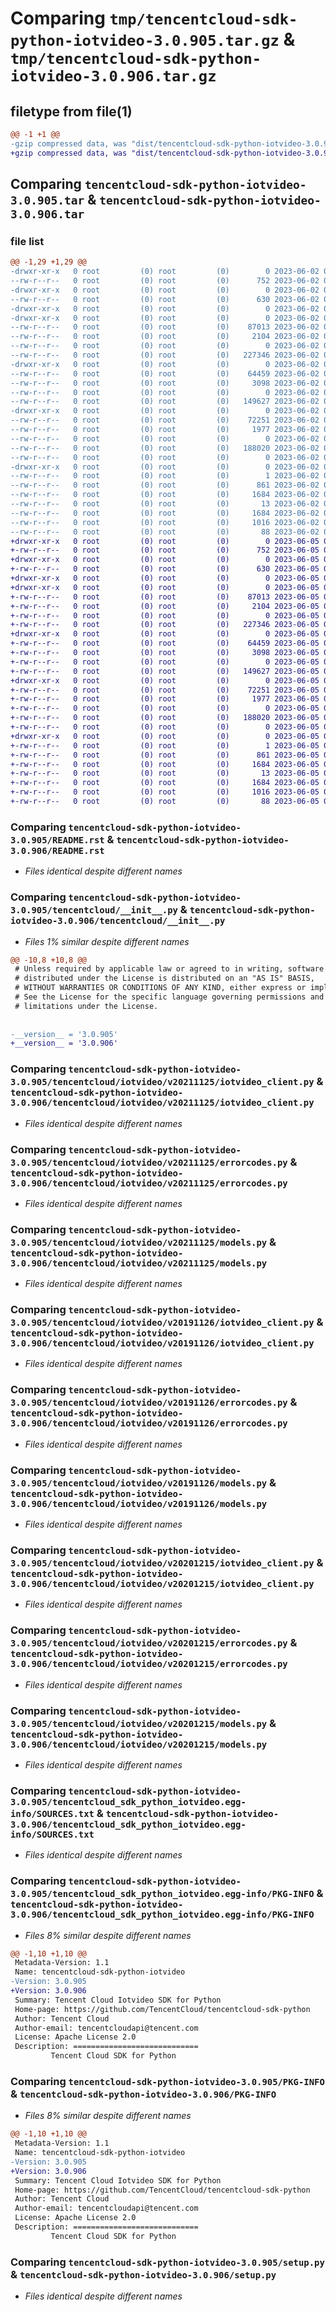 # Comparing `tmp/tencentcloud-sdk-python-iotvideo-3.0.905.tar.gz` & `tmp/tencentcloud-sdk-python-iotvideo-3.0.906.tar.gz`

## filetype from file(1)

```diff
@@ -1 +1 @@
-gzip compressed data, was "dist/tencentcloud-sdk-python-iotvideo-3.0.905.tar", last modified: Fri Jun  2 00:31:29 2023, max compression
+gzip compressed data, was "dist/tencentcloud-sdk-python-iotvideo-3.0.906.tar", last modified: Mon Jun  5 00:36:51 2023, max compression
```

## Comparing `tencentcloud-sdk-python-iotvideo-3.0.905.tar` & `tencentcloud-sdk-python-iotvideo-3.0.906.tar`

### file list

```diff
@@ -1,29 +1,29 @@
-drwxr-xr-x   0 root         (0) root         (0)        0 2023-06-02 00:31:29.000000 tencentcloud-sdk-python-iotvideo-3.0.905/
--rw-r--r--   0 root         (0) root         (0)      752 2023-06-02 00:31:29.000000 tencentcloud-sdk-python-iotvideo-3.0.905/README.rst
-drwxr-xr-x   0 root         (0) root         (0)        0 2023-06-02 00:31:29.000000 tencentcloud-sdk-python-iotvideo-3.0.905/tencentcloud/
--rw-r--r--   0 root         (0) root         (0)      630 2023-06-02 00:31:29.000000 tencentcloud-sdk-python-iotvideo-3.0.905/tencentcloud/__init__.py
-drwxr-xr-x   0 root         (0) root         (0)        0 2023-06-02 00:31:29.000000 tencentcloud-sdk-python-iotvideo-3.0.905/tencentcloud/iotvideo/
-drwxr-xr-x   0 root         (0) root         (0)        0 2023-06-02 00:31:29.000000 tencentcloud-sdk-python-iotvideo-3.0.905/tencentcloud/iotvideo/v20211125/
--rw-r--r--   0 root         (0) root         (0)    87013 2023-06-02 00:31:29.000000 tencentcloud-sdk-python-iotvideo-3.0.905/tencentcloud/iotvideo/v20211125/iotvideo_client.py
--rw-r--r--   0 root         (0) root         (0)     2104 2023-06-02 00:31:29.000000 tencentcloud-sdk-python-iotvideo-3.0.905/tencentcloud/iotvideo/v20211125/errorcodes.py
--rw-r--r--   0 root         (0) root         (0)        0 2023-06-02 00:31:29.000000 tencentcloud-sdk-python-iotvideo-3.0.905/tencentcloud/iotvideo/v20211125/__init__.py
--rw-r--r--   0 root         (0) root         (0)   227346 2023-06-02 00:31:29.000000 tencentcloud-sdk-python-iotvideo-3.0.905/tencentcloud/iotvideo/v20211125/models.py
-drwxr-xr-x   0 root         (0) root         (0)        0 2023-06-02 00:31:29.000000 tencentcloud-sdk-python-iotvideo-3.0.905/tencentcloud/iotvideo/v20191126/
--rw-r--r--   0 root         (0) root         (0)    64459 2023-06-02 00:31:29.000000 tencentcloud-sdk-python-iotvideo-3.0.905/tencentcloud/iotvideo/v20191126/iotvideo_client.py
--rw-r--r--   0 root         (0) root         (0)     3098 2023-06-02 00:31:29.000000 tencentcloud-sdk-python-iotvideo-3.0.905/tencentcloud/iotvideo/v20191126/errorcodes.py
--rw-r--r--   0 root         (0) root         (0)        0 2023-06-02 00:31:29.000000 tencentcloud-sdk-python-iotvideo-3.0.905/tencentcloud/iotvideo/v20191126/__init__.py
--rw-r--r--   0 root         (0) root         (0)   149627 2023-06-02 00:31:29.000000 tencentcloud-sdk-python-iotvideo-3.0.905/tencentcloud/iotvideo/v20191126/models.py
-drwxr-xr-x   0 root         (0) root         (0)        0 2023-06-02 00:31:29.000000 tencentcloud-sdk-python-iotvideo-3.0.905/tencentcloud/iotvideo/v20201215/
--rw-r--r--   0 root         (0) root         (0)    72251 2023-06-02 00:31:29.000000 tencentcloud-sdk-python-iotvideo-3.0.905/tencentcloud/iotvideo/v20201215/iotvideo_client.py
--rw-r--r--   0 root         (0) root         (0)     1977 2023-06-02 00:31:29.000000 tencentcloud-sdk-python-iotvideo-3.0.905/tencentcloud/iotvideo/v20201215/errorcodes.py
--rw-r--r--   0 root         (0) root         (0)        0 2023-06-02 00:31:29.000000 tencentcloud-sdk-python-iotvideo-3.0.905/tencentcloud/iotvideo/v20201215/__init__.py
--rw-r--r--   0 root         (0) root         (0)   188020 2023-06-02 00:31:29.000000 tencentcloud-sdk-python-iotvideo-3.0.905/tencentcloud/iotvideo/v20201215/models.py
--rw-r--r--   0 root         (0) root         (0)        0 2023-06-02 00:31:29.000000 tencentcloud-sdk-python-iotvideo-3.0.905/tencentcloud/iotvideo/__init__.py
-drwxr-xr-x   0 root         (0) root         (0)        0 2023-06-02 00:31:29.000000 tencentcloud-sdk-python-iotvideo-3.0.905/tencentcloud_sdk_python_iotvideo.egg-info/
--rw-r--r--   0 root         (0) root         (0)        1 2023-06-02 00:31:29.000000 tencentcloud-sdk-python-iotvideo-3.0.905/tencentcloud_sdk_python_iotvideo.egg-info/dependency_links.txt
--rw-r--r--   0 root         (0) root         (0)      861 2023-06-02 00:31:29.000000 tencentcloud-sdk-python-iotvideo-3.0.905/tencentcloud_sdk_python_iotvideo.egg-info/SOURCES.txt
--rw-r--r--   0 root         (0) root         (0)     1684 2023-06-02 00:31:29.000000 tencentcloud-sdk-python-iotvideo-3.0.905/tencentcloud_sdk_python_iotvideo.egg-info/PKG-INFO
--rw-r--r--   0 root         (0) root         (0)       13 2023-06-02 00:31:29.000000 tencentcloud-sdk-python-iotvideo-3.0.905/tencentcloud_sdk_python_iotvideo.egg-info/top_level.txt
--rw-r--r--   0 root         (0) root         (0)     1684 2023-06-02 00:31:29.000000 tencentcloud-sdk-python-iotvideo-3.0.905/PKG-INFO
--rw-r--r--   0 root         (0) root         (0)     1016 2023-06-02 00:31:29.000000 tencentcloud-sdk-python-iotvideo-3.0.905/setup.py
--rw-r--r--   0 root         (0) root         (0)       88 2023-06-02 00:31:29.000000 tencentcloud-sdk-python-iotvideo-3.0.905/setup.cfg
+drwxr-xr-x   0 root         (0) root         (0)        0 2023-06-05 00:36:51.000000 tencentcloud-sdk-python-iotvideo-3.0.906/
+-rw-r--r--   0 root         (0) root         (0)      752 2023-06-05 00:36:51.000000 tencentcloud-sdk-python-iotvideo-3.0.906/README.rst
+drwxr-xr-x   0 root         (0) root         (0)        0 2023-06-05 00:36:51.000000 tencentcloud-sdk-python-iotvideo-3.0.906/tencentcloud/
+-rw-r--r--   0 root         (0) root         (0)      630 2023-06-05 00:36:51.000000 tencentcloud-sdk-python-iotvideo-3.0.906/tencentcloud/__init__.py
+drwxr-xr-x   0 root         (0) root         (0)        0 2023-06-05 00:36:51.000000 tencentcloud-sdk-python-iotvideo-3.0.906/tencentcloud/iotvideo/
+drwxr-xr-x   0 root         (0) root         (0)        0 2023-06-05 00:36:51.000000 tencentcloud-sdk-python-iotvideo-3.0.906/tencentcloud/iotvideo/v20211125/
+-rw-r--r--   0 root         (0) root         (0)    87013 2023-06-05 00:36:51.000000 tencentcloud-sdk-python-iotvideo-3.0.906/tencentcloud/iotvideo/v20211125/iotvideo_client.py
+-rw-r--r--   0 root         (0) root         (0)     2104 2023-06-05 00:36:51.000000 tencentcloud-sdk-python-iotvideo-3.0.906/tencentcloud/iotvideo/v20211125/errorcodes.py
+-rw-r--r--   0 root         (0) root         (0)        0 2023-06-05 00:36:51.000000 tencentcloud-sdk-python-iotvideo-3.0.906/tencentcloud/iotvideo/v20211125/__init__.py
+-rw-r--r--   0 root         (0) root         (0)   227346 2023-06-05 00:36:51.000000 tencentcloud-sdk-python-iotvideo-3.0.906/tencentcloud/iotvideo/v20211125/models.py
+drwxr-xr-x   0 root         (0) root         (0)        0 2023-06-05 00:36:51.000000 tencentcloud-sdk-python-iotvideo-3.0.906/tencentcloud/iotvideo/v20191126/
+-rw-r--r--   0 root         (0) root         (0)    64459 2023-06-05 00:36:51.000000 tencentcloud-sdk-python-iotvideo-3.0.906/tencentcloud/iotvideo/v20191126/iotvideo_client.py
+-rw-r--r--   0 root         (0) root         (0)     3098 2023-06-05 00:36:51.000000 tencentcloud-sdk-python-iotvideo-3.0.906/tencentcloud/iotvideo/v20191126/errorcodes.py
+-rw-r--r--   0 root         (0) root         (0)        0 2023-06-05 00:36:51.000000 tencentcloud-sdk-python-iotvideo-3.0.906/tencentcloud/iotvideo/v20191126/__init__.py
+-rw-r--r--   0 root         (0) root         (0)   149627 2023-06-05 00:36:51.000000 tencentcloud-sdk-python-iotvideo-3.0.906/tencentcloud/iotvideo/v20191126/models.py
+drwxr-xr-x   0 root         (0) root         (0)        0 2023-06-05 00:36:51.000000 tencentcloud-sdk-python-iotvideo-3.0.906/tencentcloud/iotvideo/v20201215/
+-rw-r--r--   0 root         (0) root         (0)    72251 2023-06-05 00:36:51.000000 tencentcloud-sdk-python-iotvideo-3.0.906/tencentcloud/iotvideo/v20201215/iotvideo_client.py
+-rw-r--r--   0 root         (0) root         (0)     1977 2023-06-05 00:36:51.000000 tencentcloud-sdk-python-iotvideo-3.0.906/tencentcloud/iotvideo/v20201215/errorcodes.py
+-rw-r--r--   0 root         (0) root         (0)        0 2023-06-05 00:36:51.000000 tencentcloud-sdk-python-iotvideo-3.0.906/tencentcloud/iotvideo/v20201215/__init__.py
+-rw-r--r--   0 root         (0) root         (0)   188020 2023-06-05 00:36:51.000000 tencentcloud-sdk-python-iotvideo-3.0.906/tencentcloud/iotvideo/v20201215/models.py
+-rw-r--r--   0 root         (0) root         (0)        0 2023-06-05 00:36:51.000000 tencentcloud-sdk-python-iotvideo-3.0.906/tencentcloud/iotvideo/__init__.py
+drwxr-xr-x   0 root         (0) root         (0)        0 2023-06-05 00:36:51.000000 tencentcloud-sdk-python-iotvideo-3.0.906/tencentcloud_sdk_python_iotvideo.egg-info/
+-rw-r--r--   0 root         (0) root         (0)        1 2023-06-05 00:36:51.000000 tencentcloud-sdk-python-iotvideo-3.0.906/tencentcloud_sdk_python_iotvideo.egg-info/dependency_links.txt
+-rw-r--r--   0 root         (0) root         (0)      861 2023-06-05 00:36:51.000000 tencentcloud-sdk-python-iotvideo-3.0.906/tencentcloud_sdk_python_iotvideo.egg-info/SOURCES.txt
+-rw-r--r--   0 root         (0) root         (0)     1684 2023-06-05 00:36:51.000000 tencentcloud-sdk-python-iotvideo-3.0.906/tencentcloud_sdk_python_iotvideo.egg-info/PKG-INFO
+-rw-r--r--   0 root         (0) root         (0)       13 2023-06-05 00:36:51.000000 tencentcloud-sdk-python-iotvideo-3.0.906/tencentcloud_sdk_python_iotvideo.egg-info/top_level.txt
+-rw-r--r--   0 root         (0) root         (0)     1684 2023-06-05 00:36:51.000000 tencentcloud-sdk-python-iotvideo-3.0.906/PKG-INFO
+-rw-r--r--   0 root         (0) root         (0)     1016 2023-06-05 00:36:51.000000 tencentcloud-sdk-python-iotvideo-3.0.906/setup.py
+-rw-r--r--   0 root         (0) root         (0)       88 2023-06-05 00:36:51.000000 tencentcloud-sdk-python-iotvideo-3.0.906/setup.cfg
```

### Comparing `tencentcloud-sdk-python-iotvideo-3.0.905/README.rst` & `tencentcloud-sdk-python-iotvideo-3.0.906/README.rst`

 * *Files identical despite different names*

### Comparing `tencentcloud-sdk-python-iotvideo-3.0.905/tencentcloud/__init__.py` & `tencentcloud-sdk-python-iotvideo-3.0.906/tencentcloud/__init__.py`

 * *Files 1% similar despite different names*

```diff
@@ -10,8 +10,8 @@
 # Unless required by applicable law or agreed to in writing, software
 # distributed under the License is distributed on an "AS IS" BASIS,
 # WITHOUT WARRANTIES OR CONDITIONS OF ANY KIND, either express or implied.
 # See the License for the specific language governing permissions and
 # limitations under the License.
 
 
-__version__ = '3.0.905'
+__version__ = '3.0.906'
```

### Comparing `tencentcloud-sdk-python-iotvideo-3.0.905/tencentcloud/iotvideo/v20211125/iotvideo_client.py` & `tencentcloud-sdk-python-iotvideo-3.0.906/tencentcloud/iotvideo/v20211125/iotvideo_client.py`

 * *Files identical despite different names*

### Comparing `tencentcloud-sdk-python-iotvideo-3.0.905/tencentcloud/iotvideo/v20211125/errorcodes.py` & `tencentcloud-sdk-python-iotvideo-3.0.906/tencentcloud/iotvideo/v20211125/errorcodes.py`

 * *Files identical despite different names*

### Comparing `tencentcloud-sdk-python-iotvideo-3.0.905/tencentcloud/iotvideo/v20211125/models.py` & `tencentcloud-sdk-python-iotvideo-3.0.906/tencentcloud/iotvideo/v20211125/models.py`

 * *Files identical despite different names*

### Comparing `tencentcloud-sdk-python-iotvideo-3.0.905/tencentcloud/iotvideo/v20191126/iotvideo_client.py` & `tencentcloud-sdk-python-iotvideo-3.0.906/tencentcloud/iotvideo/v20191126/iotvideo_client.py`

 * *Files identical despite different names*

### Comparing `tencentcloud-sdk-python-iotvideo-3.0.905/tencentcloud/iotvideo/v20191126/errorcodes.py` & `tencentcloud-sdk-python-iotvideo-3.0.906/tencentcloud/iotvideo/v20191126/errorcodes.py`

 * *Files identical despite different names*

### Comparing `tencentcloud-sdk-python-iotvideo-3.0.905/tencentcloud/iotvideo/v20191126/models.py` & `tencentcloud-sdk-python-iotvideo-3.0.906/tencentcloud/iotvideo/v20191126/models.py`

 * *Files identical despite different names*

### Comparing `tencentcloud-sdk-python-iotvideo-3.0.905/tencentcloud/iotvideo/v20201215/iotvideo_client.py` & `tencentcloud-sdk-python-iotvideo-3.0.906/tencentcloud/iotvideo/v20201215/iotvideo_client.py`

 * *Files identical despite different names*

### Comparing `tencentcloud-sdk-python-iotvideo-3.0.905/tencentcloud/iotvideo/v20201215/errorcodes.py` & `tencentcloud-sdk-python-iotvideo-3.0.906/tencentcloud/iotvideo/v20201215/errorcodes.py`

 * *Files identical despite different names*

### Comparing `tencentcloud-sdk-python-iotvideo-3.0.905/tencentcloud/iotvideo/v20201215/models.py` & `tencentcloud-sdk-python-iotvideo-3.0.906/tencentcloud/iotvideo/v20201215/models.py`

 * *Files identical despite different names*

### Comparing `tencentcloud-sdk-python-iotvideo-3.0.905/tencentcloud_sdk_python_iotvideo.egg-info/SOURCES.txt` & `tencentcloud-sdk-python-iotvideo-3.0.906/tencentcloud_sdk_python_iotvideo.egg-info/SOURCES.txt`

 * *Files identical despite different names*

### Comparing `tencentcloud-sdk-python-iotvideo-3.0.905/tencentcloud_sdk_python_iotvideo.egg-info/PKG-INFO` & `tencentcloud-sdk-python-iotvideo-3.0.906/tencentcloud_sdk_python_iotvideo.egg-info/PKG-INFO`

 * *Files 8% similar despite different names*

```diff
@@ -1,10 +1,10 @@
 Metadata-Version: 1.1
 Name: tencentcloud-sdk-python-iotvideo
-Version: 3.0.905
+Version: 3.0.906
 Summary: Tencent Cloud Iotvideo SDK for Python
 Home-page: https://github.com/TencentCloud/tencentcloud-sdk-python
 Author: Tencent Cloud
 Author-email: tencentcloudapi@tencent.com
 License: Apache License 2.0
 Description: ============================
         Tencent Cloud SDK for Python
```

### Comparing `tencentcloud-sdk-python-iotvideo-3.0.905/PKG-INFO` & `tencentcloud-sdk-python-iotvideo-3.0.906/PKG-INFO`

 * *Files 8% similar despite different names*

```diff
@@ -1,10 +1,10 @@
 Metadata-Version: 1.1
 Name: tencentcloud-sdk-python-iotvideo
-Version: 3.0.905
+Version: 3.0.906
 Summary: Tencent Cloud Iotvideo SDK for Python
 Home-page: https://github.com/TencentCloud/tencentcloud-sdk-python
 Author: Tencent Cloud
 Author-email: tencentcloudapi@tencent.com
 License: Apache License 2.0
 Description: ============================
         Tencent Cloud SDK for Python
```

### Comparing `tencentcloud-sdk-python-iotvideo-3.0.905/setup.py` & `tencentcloud-sdk-python-iotvideo-3.0.906/setup.py`

 * *Files identical despite different names*

